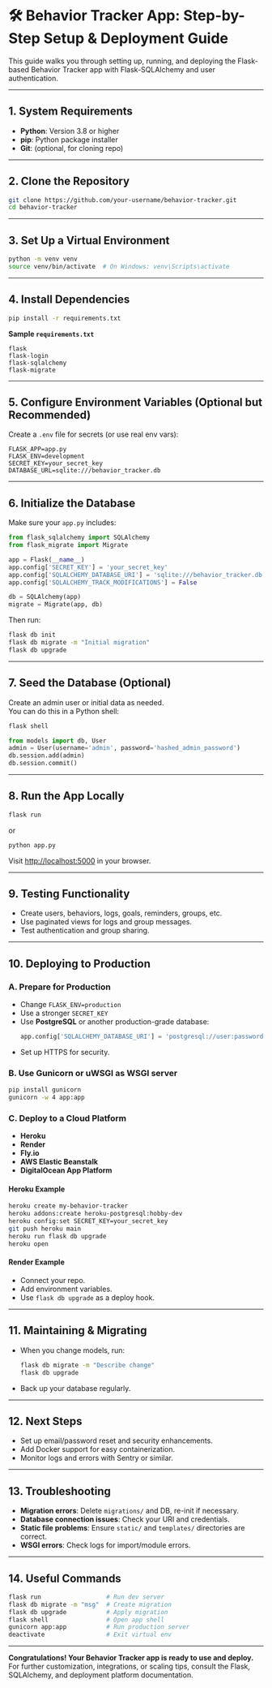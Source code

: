 # 🛠️ Behavior Tracker App: Step-by-Step Setup & Deployment Guide

This guide walks you through setting up, running, and deploying the Flask-based Behavior Tracker app with Flask-SQLAlchemy and user authentication.

---

## 1. **System Requirements**

- **Python**: Version 3.8 or higher
- **pip**: Python package installer
- **Git**: (optional, for cloning repo)

---

## 2. **Clone the Repository**

```bash
git clone https://github.com/your-username/behavior-tracker.git
cd behavior-tracker
```

---

## 3. **Set Up a Virtual Environment**

```bash
python -m venv venv
source venv/bin/activate  # On Windows: venv\Scripts\activate
```

---

## 4. **Install Dependencies**

```bash
pip install -r requirements.txt
```

**Sample `requirements.txt`**  
```
flask
flask-login
flask-sqlalchemy
flask-migrate
```

---

## 5. **Configure Environment Variables (Optional but Recommended)**

Create a `.env` file for secrets (or use real env vars):

```
FLASK_APP=app.py
FLASK_ENV=development
SECRET_KEY=your_secret_key
DATABASE_URL=sqlite:///behavior_tracker.db
```

---

## 6. **Initialize the Database**

Make sure your `app.py` includes:

```python
from flask_sqlalchemy import SQLAlchemy
from flask_migrate import Migrate

app = Flask(__name__)
app.config['SECRET_KEY'] = 'your_secret_key'
app.config['SQLALCHEMY_DATABASE_URI'] = 'sqlite:///behavior_tracker.db'
app.config['SQLALCHEMY_TRACK_MODIFICATIONS'] = False

db = SQLAlchemy(app)
migrate = Migrate(app, db)
```

Then run:

```bash
flask db init
flask db migrate -m "Initial migration"
flask db upgrade
```

---

## 7. **Seed the Database (Optional)**

Create an admin user or initial data as needed.  
You can do this in a Python shell:

```bash
flask shell
```

```python
from models import db, User
admin = User(username='admin', password='hashed_admin_password')
db.session.add(admin)
db.session.commit()
```

---

## 8. **Run the App Locally**

```bash
flask run
```
or
```bash
python app.py
```
Visit [http://localhost:5000](http://localhost:5000) in your browser.

---

## 9. **Testing Functionality**

- Create users, behaviors, logs, goals, reminders, groups, etc.
- Use paginated views for logs and group messages.
- Test authentication and group sharing.

---

## 10. **Deploying to Production**

### **A. Prepare for Production**

- Change `FLASK_ENV=production`
- Use a stronger `SECRET_KEY`
- Use **PostgreSQL** or another production-grade database:
  ```python
  app.config['SQLALCHEMY_DATABASE_URI'] = 'postgresql://user:password@host:port/database'
  ```
- Set up HTTPS for security.

### **B. Use Gunicorn or uWSGI as WSGI server**

```bash
pip install gunicorn
gunicorn -w 4 app:app
```

### **C. Deploy to a Cloud Platform**

- **Heroku**
- **Render**
- **Fly.io**
- **AWS Elastic Beanstalk**
- **DigitalOcean App Platform**

#### **Heroku Example**

```bash
heroku create my-behavior-tracker
heroku addons:create heroku-postgresql:hobby-dev
heroku config:set SECRET_KEY=your_secret_key
git push heroku main
heroku run flask db upgrade
heroku open
```

#### **Render Example**

- Connect your repo.
- Add environment variables.
- Use `flask db upgrade` as a deploy hook.

---

## 11. **Maintaining & Migrating**

- When you change models, run:
  ```bash
  flask db migrate -m "Describe change"
  flask db upgrade
  ```
- Back up your database regularly.

---

## 12. **Next Steps**

- Set up email/password reset and security enhancements.
- Add Docker support for easy containerization.
- Monitor logs and errors with Sentry or similar.

---

## 13. **Troubleshooting**

- **Migration errors**: Delete `migrations/` and DB, re-init if necessary.
- **Database connection issues**: Check your URI and credentials.
- **Static file problems**: Ensure `static/` and `templates/` directories are correct.
- **WSGI errors**: Check logs for import/module errors.

---

## 14. **Useful Commands**

```bash
flask run                  # Run dev server
flask db migrate -m "msg"  # Create migration
flask db upgrade           # Apply migration
flask shell                # Open app shell
gunicorn app:app           # Run production server
deactivate                 # Exit virtual env
```

---

**Congratulations! Your Behavior Tracker app is ready to use and deploy.**  
For further customization, integrations, or scaling tips, consult the Flask, SQLAlchemy, and deployment platform documentation.